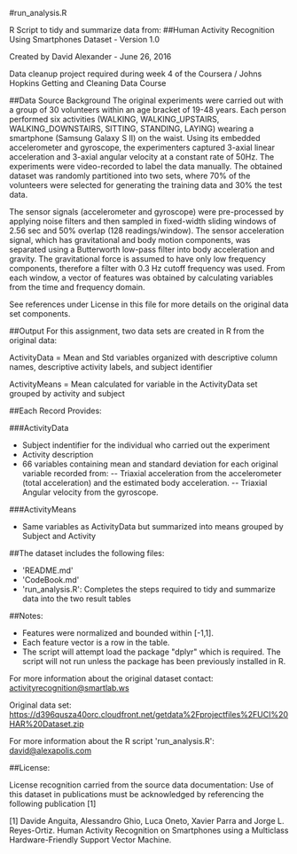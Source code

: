 #run_analysis.R

R Script to tidy and summarize data from:
##Human Activity Recognition Using Smartphones Dataset - Version 1.0

Created by David Alexander - June 26, 2016

Data cleanup project required during week 4 of the Coursera / Johns Hopkins Getting and Cleaning Data Course

##Data Source Background
The original experiments were carried out with a group of 30 volunteers within an age bracket of 19-48 years.
Each person performed six activities (WALKING, WALKING_UPSTAIRS, WALKING_DOWNSTAIRS, SITTING, STANDING, LAYING) 
wearing a smartphone (Samsung Galaxy S II) on the waist. Using its embedded accelerometer and gyroscope, the experimenters
captured 3-axial linear acceleration and 3-axial angular velocity at a constant rate of 50Hz. 
The experiments were video-recorded to label the data manually. The obtained dataset was randomly partitioned into two sets, 
where 70% of the volunteers were selected for generating the training data and 30% the test data. 

The sensor signals (accelerometer and gyroscope) were pre-processed by applying noise filters and then sampled in fixed-width 
sliding windows of 2.56 sec and 50% overlap (128 readings/window). The sensor acceleration signal, which has gravitational and 
body motion components, was separated using a Butterworth low-pass filter into body acceleration and gravity. 
The gravitational force is assumed to have only low frequency components, therefore a filter with 0.3 Hz cutoff frequency was used. 
From each window, a vector of features was obtained by calculating variables from the time and frequency domain.

See references under License in this file for more details on the original data set components.

##Output
For this assignment, two data sets are created in R from the original data:

ActivityData = Mean and Std variables organized with descriptive column names, descriptive activity labels, and subject identifier

ActivityMeans = Mean calculated for variable in the ActivityData set grouped by activity and subject


##Each Record Provides:

###ActivityData
- Subject indentifier for the individual who carried out the experiment
- Activity description
- 66 variables containing mean and standard deviation for each original variable recorded from:
	-- Triaxial acceleration from the accelerometer (total acceleration) and the estimated body acceleration.
	-- Triaxial Angular velocity from the gyroscope.

###ActivityMeans
- Same variables as ActivityData but summarized into means grouped by Subject and Activity

##The dataset includes the following files:
- 'README.md'
- 'CodeBook.md'
- 'run_analysis.R': Completes the steps required to tidy and summarize data into the two result tables

##Notes:
- Features were normalized and bounded within [-1,1].
- Each feature vector is a row in the table.
- The script will attempt load the package "dplyr" which is required. The script will not run unless the package has been previously installed in R.

For more information about the original dataset contact: activityrecognition@smartlab.ws

Original data set:
https://d396qusza40orc.cloudfront.net/getdata%2Fprojectfiles%2FUCI%20HAR%20Dataset.zip

For more information about the R script 'run_analysis.R': david@alexapolis.com

##License:

License recognition carried from the source data documentation:
Use of this dataset in publications must be acknowledged by referencing the following publication [1] 

[1] Davide Anguita, Alessandro Ghio, Luca Oneto, Xavier Parra and Jorge L. Reyes-Ortiz. 
Human Activity Recognition on Smartphones using a Multiclass Hardware-Friendly Support Vector Machine. 
